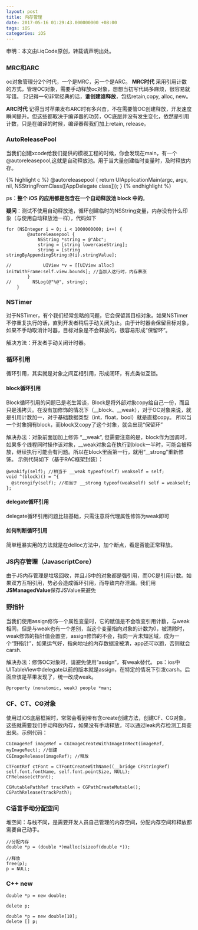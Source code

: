 ```yaml
---
layout: post
title: 内存管理
date: 2017-05-16 01:29:43.000000000 +08:00
tags: iOS
categories: iOS
---
```

申明：本文由LiqCode原创，转载请声明出处。

###  MRC和ARC
oc对象管理分2个时代，一个是MRC，另一个是ARC。
**MRC时代** 采用引用计数的方式，管理OC对象，需要手动释放oc对象，想想当初写代码多麻烦，很容易就写错。
只记得一句非常经典的话，**谁创建谁释放**，包括retain,copy, alloc, new。

**ARC时代** 记得当时苹果发布ARC时有多兴奋，不在需要管OC创建释放，开发速度瞬间提升。但这些都取决于编译器的功劳，OC底层并没有发生变化，依然是引用计数，只是在编译的时候，编译器帮我们加上retain, release。

### AutoReleasePool
当我们创建xcode给我们提供的模板工程的时候，你会发现在main，有一个@autoreleasepool,这就是自动释放池。用于当大量创建临时变量时，及时释放内存。

{% highlight c %}
    @autoreleasepool {
        return UIApplicationMain(argc, argv, nil, NSStringFromClass([AppDelegate class]));
    }
{% endhighlight %}

ps：**整个 iOS 的应用都是包含在一个自动释放池 block 中的**。

**疑问**：测试不使用自动释放池，循环创建临时的NSString变量，内存没有什么印象（与使用自动释放池一样），代码如下

```
for (NSInteger i = 0; i < 1000000000; i++) {
        @autoreleasepool {
            NSString *string = @"Abc";
            string = [string lowercaseString];
            string = [string stringByAppendingString:@(i).stringValue];

//            UIView *v = [[UIView alloc] initWithFrame:self.view.bounds]; //当加入这行时，内存暴涨
        }
//        NSLog(@"%@", string);
    }
```

### NSTimer
对于NSTimer，有个我们经常忽略的问题，它会保留其目标对象。如果NSTimer不停重复执行的话，直到开发者稍后手动关闭为止。由于计时器会保留目标对象，如果不手动取消计时器，目标对象是不会释放的，很容易形成“保留环”。

解决方法：开发者手动关闭计时器。

### 循环引用
循环引用，其实就是对象之间互相引用，形成闭环，有点类似互锁。

#### block循环引用
Block循环引用的问题已是老生常谈，Block是将外部对象copy给自己一份，而且只是浅拷贝。在没有加修饰的情况下（__block、__weak），对于OC对象来说，就是引用计数加一，对于基础数据类型（int，float，bool）就是直接copy。
所以当一个对象拥有block，而block又copy了这个对象，就会出现“保留环”

解决办法：对象前面加加上修饰 “__weak”, 但需要注意的是，block作为回调时，如果多个线程同时操作该对象，__weak对象会在执行到block一半时，可能会被释放，继续执行可能会有问题。所以在block里面第一行，就用“__strong”重新修饰。 示例代码如下（基于RAC框架封装）：

```
@weakify(self); //相当于 __weak typeof(self) weakself = self;
void ^(block)() = ^{
  @strongify(self); //相当于 __strong typeof(weakself) self = weakself;
};

```

#### delegate循环引用
delegate循环引用问题比较基础，只需注意将代理属性修饰为weak即可

#### 如何判断循环引用
简单粗暴实用的方法就是在delloc方法中，加个断点，看是否能正常释放。

### JS内存管理（JavascriptCore）
由于JS内存管理是垃圾回收，并且JS中的对象都是强引用，而OC是引用计数。如果双方互相引用，势必会造成循环引用，而导致内存泄漏。我们用**JSManagedValue**保存JSValue来避免

### 野指针
当我们使用assign修饰一个属性变量时，它的赋值是不会改变引用计数，与weak相同，但是与weak也有一个差别，当这个变量指向对象的计数为0，被清除时，weak修饰的指针值会置空，assign修饰的不会，指向一片未知区域，成为一个“野指针”，如果运气好，指向地址的内存数据没被清，app还可以跑，否则就会carsh.

解决办法：修饰OC对象时，请避免使用“assign”，有weak替代。
ps：ios中UITableView中delegate以前的版本就是assign，在特定的情况下引发carsh。后面应该是苹果发现了，统一改成weak。
```
@property (nonatomic, weak) people *man;
```

### CF、CT、CG对象
使用过iOS底层框架时，常常会看到带有含create创建方法，创建CF、CG对象，这些就需要我们手动释放内存，如果没有手动释放，可以通过leak内存检测工具查出来。示例代码：
```
CGImageRef imageRef = CGImageCreateWithImageInRect(imageRef, myImageRect); //创建
CGImageRelease(imageRef); //释放

CTFontRef ctFont = CTFontCreateWithName((__bridge CFStringRef) self.font.fontName, self.font.pointSize, NULL);
CFRelease(ctFont);

CGMutablePathRef trackPath = CGPathCreateMutable();
CGPathRelease(trackPath);
```
### C语言手动分配空间
堆空间：与栈不同，是需要开发人员自己管理的内存空间，分配内存空间和释放都需要自己动手。
```
//分配内存
double *p = (double *)malloc(sizeof(double *));

//释放
free(p);
p = NULL;
```

### C++ new

```
double *p = new double;

delete p;

double *p = new double[10];
delete [] p;
```
